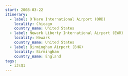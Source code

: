 ```yaml
---
start: 2008-03-22
itinerary:
  - label: O’Hare International Airport (ORD)
    locality: Chicago
    country_name: United States
  - label: Newark Liberty International Airport (EWR)
    locality: Newark
    country_name: United States
  - label: Birmingham Airport (BHX)
    locality: Birmingham
    country_name: England
tags:
  - i3sQ1
---
```

